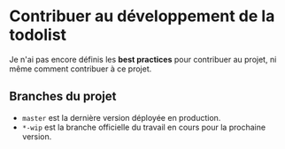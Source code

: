 # Contribuer au développement de la todolist

Je n'ai pas encore définis les **best practices** pour contribuer au projet, ni même comment contribuer à ce projet.

## Branches du projet

- `master` est la dernière version déployée en production.
- `*-wip` est la branche officielle du travail en cours pour la prochaine version.